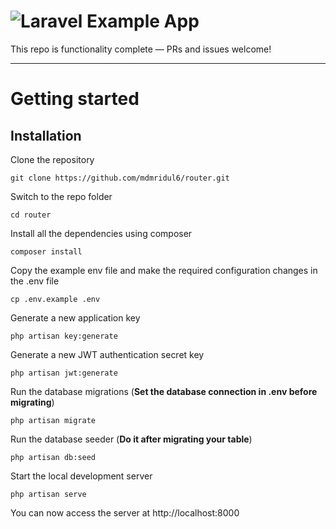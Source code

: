 # ![Laravel Example App](logo.png)


This repo is functionality complete — PRs and issues welcome!

----------
# Getting started

## Installation


Clone the repository

    git clone https://github.com/mdmridul6/router.git

Switch to the repo folder

    cd router

Install all the dependencies using composer

    composer install

Copy the example env file and make the required configuration changes in the .env file

    cp .env.example .env

Generate a new application key

    php artisan key:generate

Generate a new JWT authentication secret key

    php artisan jwt:generate

Run the database migrations (**Set the database connection in .env before migrating**)

    php artisan migrate

Run the database seeder (**Do it after migrating your table**)

    php artisan db:seed

Start the local development server

    php artisan serve

You can now access the server at http://localhost:8000
